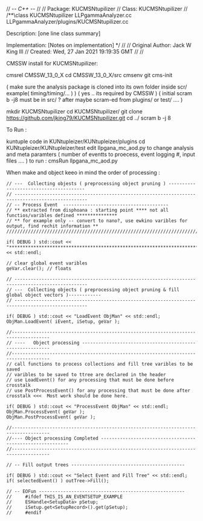 // -*- C++ -*-
//
// Package:    KUCMSNtupilizer
// Class:      KUCMSNtupilizer
//
/**\class KUCMSNtupilizer LLPgammaAnalyzer.cc LLPgammaAnalyzer/plugins/KUCMSNtupilizer.cc

 Description: [one line class summary]

 Implementation:
     [Notes on implementation]
*/
//
// Original Author:  Jack W King III
//         Created:  Wed, 27 Jan 2021 19:19:35 GMT
//
//

CMSSW install for KUCMSNtupilizer:

cmsrel CMSSW_13_0_X
cd CMSSW_13_0_X/src 
cmsenv 
git cms-init

( make sure the analysis package is cloned into its own folder inside scr/  example( timing/timing/…  ) )
( yes ..  its required by CMSSW )
( initial scram b -j8 must be in src/ ?  after maybe scram-ed  from plugins/ or test/ …. )


mkdir KUCMSNtupilizer
cd KUCMSNtupilizer/
git clone https://github.com/jking79/KUCMSNtupilizer.git
cd ../
scram b -j 8

To Run :

kuntuple code in KUNtupleizer/KUNtupleizer/plugins
cd KUNtupleizer/KUNtupleizer/test
edit llpgana_mc_aod.py to change analysis and meta paramters ( number of eventts to proecess, event logging  #, input files .... ) 
to run : 
cmsRun llpgana_mc_aod.py



When make and object keeo in mind the order of processing :

    // ---  Collecting objests ( preprocessing object pruning ) ---------------------------------------
    // -------------------------------------------------------------------------------------------------
    // -- Process Event  ---------------------------------------    
    // ** extracted from disphoana : starting point **** not all functios/varibles defined ***************
    // ** for example only -- convert to nano?, use ewkino varibles for output, find rechit information ** 
    //////////////////////////////////////////////////////////////////////////////////////////////////////////

    if( DEBUG ) std::cout << "***********************************************************************************************" << std::endl;

    // clear global event varibles 
    geVar.clear(); // floats

    // -------------------------------------------------------------------------------------------------
    // ---  Collecting objects ( preprocessing object pruning & fill global object vectors )------------
    // -------------------------------------------------------------------------------------------------

    if( DEBUG ) std::cout << "LoadEvent ObjMan" << std::endl;
    ObjMan.LoadEvent( iEvent, iSetup, geVar );

    //------------------------------------------------------------------------------------
    // ----   Object processing ----------------------------------------------------------
    //------------------------------------------------------------------------------------
    // call functions to process collections and fill tree varibles to be saved
    // varibles to be saved to ttree are declared in the header
    // use LoadEvent() for any processing that must be done before crosstalk 
    // use PostProcessEvent() for any processing that must be done after crosstalk <<<  Most work should be done here.

    if( DEBUG ) std::cout << "ProcessEvent ObjMan" << std::endl;
    ObjMan.ProcessEvent( geVar );
    ObjMan.PostProcessEvent( geVar );

    //------------------------------------------------------------------------------------
    //---- Object processing Completed ----------------------------------------------------------
    //------------------------------------------------------------------------------------

    // -- Fill output trees ------------------------------------------

    if( DEBUG ) std::cout << "Select Event and Fill Tree" << std::endl;
    if( selectedEvent() ) outTree->Fill();

    // -- EOFun ------------------------------------------------------
    //     #ifdef THIS_IS_AN_EVENTSETUP_EXAMPLE
    //     ESHandle<SetupData> pSetup;
    //     iSetup.get<SetupRecord>().get(pSetup);
    //     #endif

